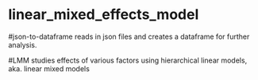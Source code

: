 # linear_mixed_effects_model

#json-to-dataframe
reads in json files and creates a dataframe for further analysis. 

#LMM
studies effects of various factors using hierarchical linear models, aka. linear mixed models